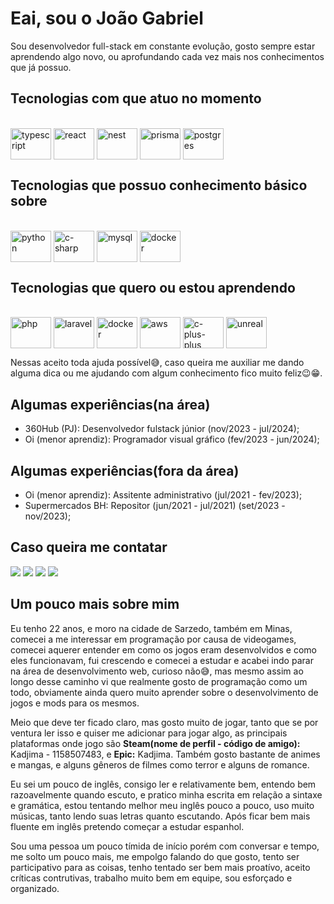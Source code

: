 # Eai, sou o João Gabriel

Sou desenvolvedor full-stack em constante evolução, gosto sempre estar aprendendo algo novo, ou aprofundando cada vez mais nos conhecimentos que já possuo.

## Tecnologias com que atuo no momento

<div style="display: inline_block"><br>
  <img alt="typescript" align="center" height="50" width="65" src="https://cdn.jsdelivr.net/gh/devicons/devicon/icons/typescript/typescript-original.svg" />
  <img alt="react" align="center" height="50" width="65" src="https://cdn.jsdelivr.net/gh/devicons/devicon@latest/icons/react/react-original.svg" />
  <img alt="nest" align="center" height="50" width="65" src="https://cdn.jsdelivr.net/gh/devicons/devicon@latest/icons/nestjs/nestjs-original.svg" />
  <img alt="prisma" align="center" height="50" width="65" src="https://cdn.jsdelivr.net/gh/devicons/devicon@latest/icons/prisma/prisma-original.svg" />
  <img alt="postgres" align="center" height="50" width="65" src="https://cdn.jsdelivr.net/gh/devicons/devicon@latest/icons/postgresql/postgresql-original.svg" />
</div>

## Tecnologias que possuo conhecimento básico sobre

<div style="display: inline_block"><br>
  <img alt="python" align="center" height="50" width="65" src="https://cdn.jsdelivr.net/gh/devicons/devicon@latest/icons/python/python-original.svg" />
  <img alt="c-sharp" align="center" height="50" width="65" src="https://cdn.jsdelivr.net/gh/devicons/devicon@latest/icons/csharp/csharp-original.svg" />
  <img alt="mysql" align="center" height="50" width="65" src="https://cdn.jsdelivr.net/gh/devicons/devicon@latest/icons/mysql/mysql-original-wordmark.svg" />
  <img alt="docker" align="center" height="50" width="65" src="https://cdn.jsdelivr.net/gh/devicons/devicon@latest/icons/docker/docker-original.svg" />
</div>

## Tecnologias que quero ou estou aprendendo

<div style="display: inline_block"><br>
  <img alt="php" align="center" height="50" width="65" src="https://cdn.jsdelivr.net/gh/devicons/devicon@latest/icons/php/php-original.svg" />
  <img alt="laravel" align="center" height="50" width="65" src="https://cdn.jsdelivr.net/gh/devicons/devicon@latest/icons/laravel/laravel-original.svg" />
  <img alt="docker" align="center" height="50" width="65" src="https://cdn.jsdelivr.net/gh/devicons/devicon@latest/icons/docker/docker-original.svg" />
  <img alt="aws" align="center" height="50" width="65" src="https://cdn.jsdelivr.net/gh/devicons/devicon@latest/icons/amazonwebservices/amazonwebservices-original-wordmark.svg" />
  <img alt="c-plus-plus" align="center" height="50" width="65" src="https://cdn.jsdelivr.net/gh/devicons/devicon@latest/icons/cplusplus/cplusplus-original.svg" />
  <img alt="unreal" align="center" height="50" width="65" src="https://cdn.jsdelivr.net/gh/devicons/devicon@latest/icons/unrealengine/unrealengine-original.svg" />
</div>
  
Nessas aceito toda ajuda possível😅, caso queira me auxiliar me dando alguma dica ou me ajudando com algum conhecimento fico muito feliz😉😁.

## Algumas experiências(na área)

- 360Hub (PJ): Desenvolvedor fulstack júnior (nov/2023 - jul/2024);
- Oi (menor aprendiz): Programador visual gráfico (fev/2023 - jun/2024);

## Algumas experiências(fora da área)

- Oi (menor aprendiz): Assitente administrativo (jul/2021 - fev/2023);
- Supermercados BH: Repositor (jun/2021 - jul/2021) (set/2023 - nov/2023);

## Caso queira me contatar
  
<div>
  <a href="https://www.instagram.com/joao_gsr" target="_blank"><img src="https://img.shields.io/badge/Instagram-E4405F?style=for-the-badge&logo=instagram&logoColor=white" target="_blank"></a>
  <a href="https://www.linkedin.com/in/jo%C3%A3o-gabriel-34a70519a/" target="_blank"><img src="https://img.shields.io/badge/LinkedIn-0077B5?style=for-the-badge&logo=linkedin&logoColor=white" target="_blank"></a>
  <a href="joaogabrielsr39@gmail.com" target="_blank"><img src="https://img.shields.io/badge/Gmail-D14836?style=for-the-badge&logo=gmail&logoColor=white" target="_blank"></a>
  <a href="https://api.whatsapp.com/send?phone=5531995488749" target="_blank"><img src="https://img.shields.io/badge/WhatsApp-25D366?style=for-the-badge&logo=whatsapp&logoColor=white" target="_blank"></a>
</div>

## Um pouco mais sobre mim

<p>
  Eu tenho 22 anos, e moro na cidade de Sarzedo, também em Minas, comecei a me interessar em programação por causa de videogames, comecei aquerer entender em como os jogos eram desenvolvidos e como eles funcionavam, fui crescendo e comecei a estudar e acabei indo parar na área de desenvolvimento web, curioso não😅, mas mesmo assim ao longo desse caminho vi que realmente gosto de programação como um todo, obviamente ainda quero muito aprender sobre o desenvolvimento de jogos e mods para os mesmos.
</p>
<p>
  Meio que deve ter ficado claro, mas gosto  muito de jogar, tanto que se por ventura ler isso e quiser me adicionar para jogar algo, as principais plataformas onde jogo são <b>Steam(nome de perfil - código de amigo):</b> Kadjima - 1158507483, e <b>Epic:</b> Kadjima. Também gosto bastante de animes e mangas, e alguns gêneros de filmes como terror e alguns de romance.
</p>
<p>
  Eu sei um pouco de inglês, consigo ler e relativamente bem, entendo bem razoavelmente quando escuto, e pratico minha escrita em relação a sintaxe e gramática, estou tentando melhor meu inglês pouco a pouco, uso muito músicas, tanto lendo suas letras quanto escutando. Após ficar bem mais fluente em inglês pretendo começar a estudar espanhol.
</p>
<p>
  Sou uma pessoa um pouco tímida de início porém com conversar e tempo, me solto um pouco mais, me empolgo falando do que gosto, tento ser participativo para as coisas, tenho tentado ser bem mais proatívo, aceito críticas contrutivas, trabalho muito bem em equipe, sou esforçado e organizado.
</p>

